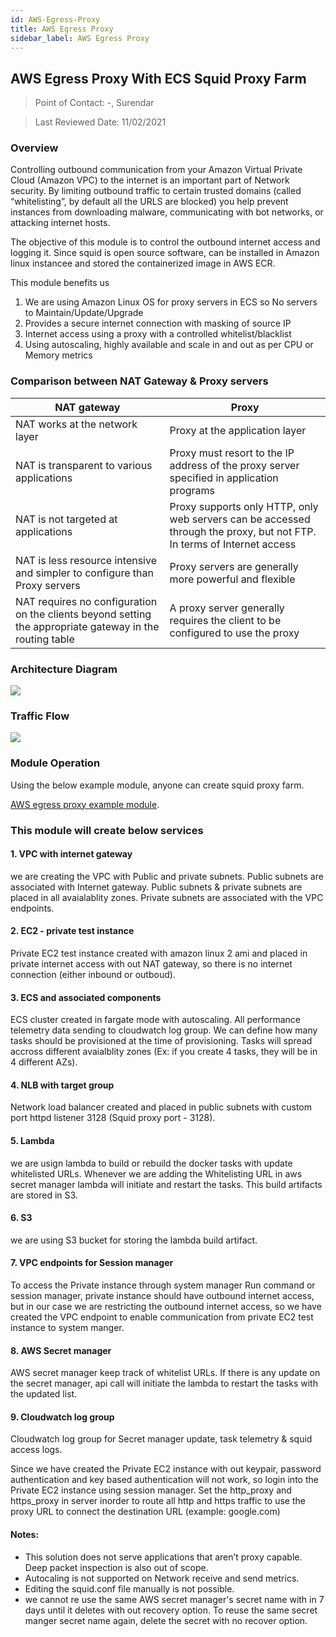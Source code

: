 ```yaml
---
id: AWS-Egress-Proxy
title: AWS Egress Proxy
sidebar_label: AWS Egress Proxy
---
```

## AWS Egress Proxy With ECS Squid Proxy Farm

> Point of Contact: -, Surendar

> Last Reviewed Date: 11/02/2021

### Overview

Controlling outbound communication from your Amazon Virtual Private Cloud (Amazon VPC) to the internet is an important part of Network security. By limiting outbound traffic to certain trusted domains (called “whitelisting”, by default all the URLS are blocked) you help prevent instances from downloading malware, communicating with bot networks, or attacking internet hosts.

The objective of this module is to control the outbound internet access and logging it.
Since squid is open source software, can be installed in Amazon linux instancee and stored the containerized image in AWS ECR.

This module benefits us 
1. We are using Amazon Linux  OS for proxy servers in ECS so No servers to Maintain/Update/Upgrade
2. Provides a secure internet connection with masking of source IP
3. Internet access using a proxy with a controlled whitelist/blacklist
4. Using autoscaling, highly available and scale in and out as per CPU or Memory metrics

### Comparison between NAT Gateway & Proxy servers

| NAT gateway | Proxy |
|----------------|---------------|
|NAT works at the network layer|Proxy at the application layer|
|NAT is transparent to various applications|Proxy must resort to the IP address of the proxy server specified in application programs|
|NAT is not targeted at applications|Proxy supports only HTTP, only web servers can be accessed through the proxy, but not FTP. In terms of Internet access|
|NAT is less resource intensive and simpler to configure than Proxy servers|Proxy servers are generally more powerful and flexible|
|NAT requires no configuration on the clients beyond setting the appropriate gateway in the routing table|A proxy server generally requires the client to be configured to use the proxy|

### Architecture Diagram
![](https://github.optum.com/raw/oaccoe/CCOE-Site/master/static/img/AWS_Egress_Proxy_Architecture.PNG)

### Traffic Flow
![](https://github.optum.com/raw/oaccoe/CCOE-Site/master/static/img/aws_egress_proxy_network_flow.PNG)

### Module Operation
Using the below example module, anyone can create squid proxy farm.

[AWS egress proxy example module](https://github.optum.com/oaccoe/aws_egress_proxy).

### This module will create below services
#### 1.  VPC with internet gateway
we are creating the VPC with Public and private subnets. Public subnets are associated with Internet gateway. Public subnets & private subnets are placed in all avaialablity zones. Private subnets are associated with the VPC endpoints.

#### 2.  EC2 - private test instance
Private EC2 test instance created with amazon linux 2 ami and placed in private internet access with out NAT gateway, so there is no internet connection (either inbound or outboud).

#### 3.  ECS and associated components
ECS cluster created in fargate mode with autoscaling. All performance telemetry data sending to cloudwatch log group. We can define how many tasks should be provisioned at the time of provisioning. Tasks will spread accross different avaialblity zones (Ex: if you create 4 tasks, they will be in 4 different AZs).

#### 4.  NLB with target group
Network load balancer created and placed in public subnets with custom port httpd listener 3128 (Squid proxy port - 3128).

#### 5.  Lambda
we are usign lambda to build or rebuild the docker tasks with update whitelisted URLs. Whenever we are adding the Whitelisting URL in aws secret manager lambda will initiate and restart the tasks. This build artifacts are stored in S3.

#### 6.  S3
we are using S3 bucket for storing the lambda build artifact.

#### 7.  VPC endpoints for Session manager
To access the Private instance through system manager Run command or session manager, private instance should have outbound internet access, but in our case we are restricting the outbound internet access, so we have created the VPC endpoint to enable communication from private EC2 test instance to system manger.

#### 8.  AWS Secret manager
AWS secret manager keep track of whitelist URLs. If there is any update on the secret manager, api call will initiate the lambda to restart the tasks with the updated list.

#### 9.  Cloudwatch log group 
Cloudwatch log group for Secret manager update, task telemetry & squid access logs. 

Since we have created the Private EC2 instance with out keypair, password authentication and key based authentication will not work, so login into the Private EC2 instance using session manager. Set the http_proxy and https_proxy in server inorder to route all http and https traffic to use the proxy URL to connect the destination URL (example: google.com)

#### Notes:
* This solution does not serve applications that aren’t proxy capable. Deep packet inspection is also out of scope.
* Autocaling is not supported on Network receive and send metrics.
* Editing the squid.conf file manually is not possible.
* we cannot re use the same AWS secret manager's secret name with in 7 days until it deletes with out recovery option. To reuse the same secret manger secret name again, delete the secret with no recover option.
